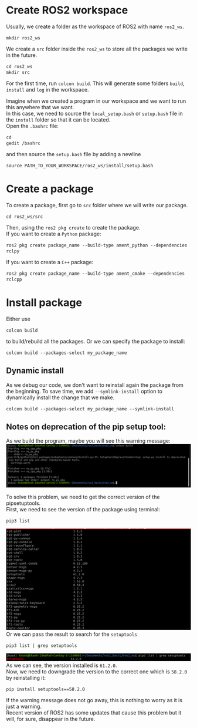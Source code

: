 # Create ROS2 workspace
Usually, we create a folder as the workspace of ROS2 with name `ros2_ws`.
```
mkdir ros2_ws
```
We create a `src` folder inside the `ros2_ws` to store all the packages we write in the future.
```
cd ros2_ws
mkdir src
```
For the first time, run `colcon build`. This will generate some folders `build`, `install` and `log` in the workspace.  

Imagine when we created a program in our workspace and we want to run this anywhere that we want.  
In this case, we need to source the `local_setup.bash` or `setup.bash` file in the `install` folder so that it can be located.  
Open the `.bashrc` file:
```
cd
gedit /bashrc
```
and then source the `setup.bash` file by adding a newline
```
source PATH_TO_YOUR_WORKSPACE/ros2_ws/install/setup.bash
```

# Create a package
To create a package, first go to `src` folder where we will write our package.
```
cd ros2_ws/src
```
Then, using the `ros2 pkg create` to create the package.  
If you want to create a `Python` package:
```
ros2 pkg create package_name --build-type ament_python --dependencies rclpy
```
If you want to create a `C++` package:
```
ros2 pkg create package_name --build-type ament_cmake --dependencies rclcpp
```

# Install package
Either use
```
colcon build
```
to build/rebuild all the packages. Or we can specify the package to install:
```
colcon build --packages-select my_package_name
```
## Dynamic install
As we debug our code, we don't want to reinstall again the package from the beginning. To save time, we add `--symlink-install` option to dynamically install the change that we make.
```
colcon build --packages-select my_package_name --symlink-install
```
## Notes on deprecation of the pip setup tool:
As we build the program, maybe you will see this warning message:
![SetuptoolsDeprecationWarning](./images/colcon_build_deprecated_solved.png)  

To solve this problem, we need to get the correct version of the pipsetuptools.  
First, we need to see the version of the package using terminal:
```
pip3 list
```
![pip3list](images/pip3list.png)
Or we can pass the result to search for the `setuptools`
```
pip3 list | grep setuptools
```
![version pip list](images/versionpiplist.png)
As we can see, the version installed is `61.2.0`.  
Now, we need to downgrade the version to the correct one which is `58.2.0` by reinstalling it:
```
pip install setuptools==58.2.0
```
If the warning message does not go away, this is nothing to worry as it is just a warning.   
Recent version of ROS2 has some updates that cause this problem but it will, for sure, disappear in the future.

